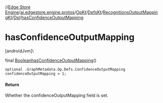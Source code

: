 //[Edge Store Engine](../../../../../../index.md)/[ai.edgestore.engine.protos](../../../../index.md)/[OpKt](../../../index.md)/[DefsKt](../../index.md)/[RecognitionsOutputMappingKt](../index.md)/[Dsl](index.md)/[hasConfidenceOutputMapping](has-confidence-output-mapping.md)

# hasConfidenceOutputMapping

[androidJvm]\

final [Boolean](https://developer.android.com/reference/kotlin/java/lang/Boolean.html)[hasConfidenceOutputMapping](has-confidence-output-mapping.md)()

<code>optional .GraphMetadata.Op.Defs.ConfidenceOutputMapping confidenceOutputMapping = 1;</code>

#### Return

Whether the confidenceOutputMapping field is set.
